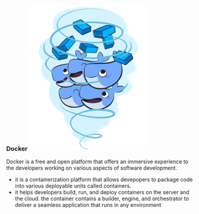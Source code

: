 ### Docker ![docker](img/docker.gif)
Docker is a free and open platform that offers an immersive experience to the developers working on various aspects of software development. 
 * it is a containerization platform that allows  devepopers to package code into various deployable units called containers. 
 *  it helps developers build, run, and deploy containers on the server and the cloud. the container contains a builder, engine, and orchestrator to deliver a seamless application that runs in any environment 